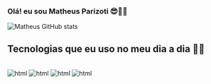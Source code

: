 ### Olá!  eu sou Matheus Parizoti 😎🐱‍🚀

![Matheus GitHub stats](https://github-readme-stats.vercel.app/api?username=MatiasParizoti&show_icons=true&theme=onedark)

## Tecnologias que eu uso no meu dia a dia 🐱‍👤

<div style:"display: inline_block"><br/>
  <img aling="center" alt="html" src="https://img.shields.io/badge/HTML5-E34F26?style=for-the-badge&logo=html5&logoColor=white"/>
  <img aling="center" alt="html" src="https://img.shields.io/badge/CSS3-1572B6?style=for-the-badge&logo=css3&logoColor=white"/>
  <img aling="center" alt="html" src="https://img.shields.io/badge/JavaScript-F7DF1E?style=for-the-badge&logo=javascript&logoColor=white"/>
    <img aling="center" alt="html" src="https://img.shields.io/badge/PHP-777BB4?style=for-the-badge&logo=php&logoColor=white"/>
</div>
